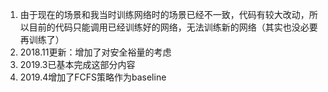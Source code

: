 1. 由于现在的场景和我当时训练网络时的场景已经不一致，代码有较大改动，所以目前的代码只能调用已经训练好的网络，无法训练新的网络（其实也没必要再训练了）
2. 2018.11更新：增加了对安全裕量的考虑
3. 2019.3已基本完成这部分内容
4. 2019.4增加了FCFS策略作为baseline


